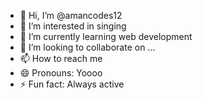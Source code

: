 - 👋 Hi, I’m @amancodes12
- 👀 I’m interested in singing 
- 🌱 I’m currently learning web development 
- 💞️ I’m looking to collaborate on ...
- 📫 How to reach me 
- 😄 Pronouns: Yoooo
- ⚡ Fun fact: Always active 

<!---
amancodes12/amancodes12 is a ✨ special ✨ repository because its `README.md` (this file) appears on your GitHub profile.
You can click the Preview link to take a look at your changes.
--->
